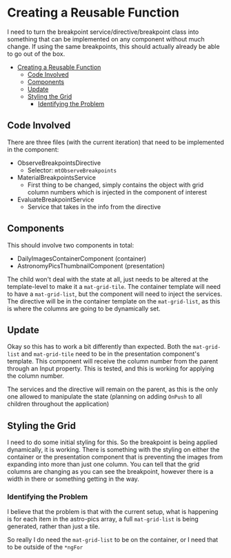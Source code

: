# Creating a Reusable Function

I need to turn the breakpoint service/directive/breakpoint class into something that can be implemented on any component without much change.
If using the same breakpoints, this should actually already be able to go out of the box.

- [Creating a Reusable Function](#creating-a-reusable-function)
  - [Code Involved](#code-involved)
  - [Components](#components)
  - [Update](#update)
  - [Styling the Grid](#styling-the-grid)
    - [Identifying the Problem](#identifying-the-problem)

## Code Involved

There are three files (with the current iteration) that need to be implemented in the component:

- ObserveBreakpointsDirective
  - Selector: `mtObserveBreakpoints`
- MaterialBreakpointsService
  - First thing to be changed, simply contains the object with grid column numbers which is injected in the component of interest
- EvaluateBreakpointService
  - Service that takes in the info from the directive

## Components

This should involve two components in total:

- DailyImagesContainerComponent (container)
- AstronomyPicsThumbnailComponent (presentation)  

The child won't deal with the state at all, just needs to be altered at the template-level to make it a `mat-grid-tile`.
The container template will need to have a `mat-grid-list`, but the component will need to inject the services.
The directive will be in the container template on the `mat-grid-list`, as this is where the columns are going to be dynamically set.

## Update

Okay so this has to work a bit differently than expected.
Both the `mat-grid-list` and `mat-grid-tile` need to be in the presentation component's template.
This component will receive the column number from the parent through an Input property.
This is tested, and this is working for applying the column number.  

The services and the directive will remain on the parent, as this is the only one allowed to manipulate the state (planning on adding `OnPush` to all children throughout the application)

## Styling the Grid

I need to do some initial styling for this.
So the breakpoint is being applied dynamically, it is working.
There is something with the styling on either the container or the presentation component that is preventing the images from expanding into more than just one column.
You can tell that the grid columns are changing as you can see the breakpoint, however there is a width in there or something getting in the way.

### Identifying the Problem

I believe that the problem is that with the current setup, what is happening is for each item in the astro-pics array, a full `mat-grid-list` is being generated, rather than just a tile.  

So really I do need the `mat-grid-list` to be on the container, or I need that to be outside of the `*ngFor`
